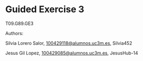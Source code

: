 # Guided Exercise 3

T09.G89.GE3

Authors:

Silvia Lorero Salor, 100429118@alumnos.uc3m.es, Silvia452

Jesus Gil Lopez, 100429085@alumnos.uc3m.es, JesusHub-14

